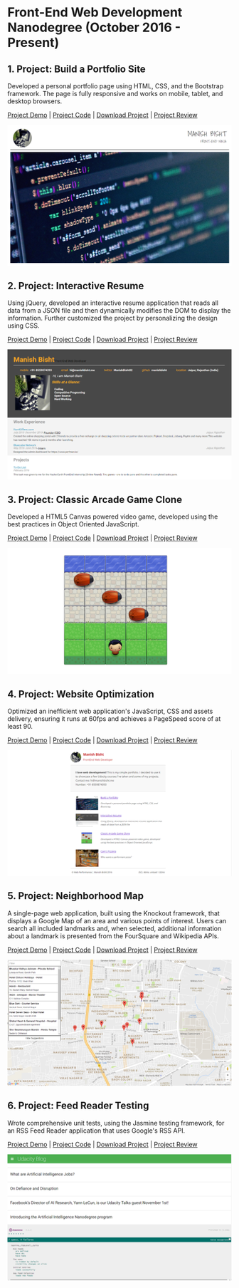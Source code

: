 # Front-End Web Development Nanodegree (October 2016 - Present)

## 1. Project: Build a Portfolio Site
Developed a personal portfolio page using HTML, CSS, and the Bootstrap framework. The page is fully responsive and works on mobile, tablet, and desktop browsers.

[Project Demo](https://manishbisht.github.io/Udacity/FrontEnd%20Web%20Developer%20Nanodegree/P1%20-%20Build%20a%20Portfolio%20Site/) | [Project Code](https://github.com/manishbisht/Udacity/tree/master/FrontEnd%20Web%20Developer%20Nanodegree/P1%20-%20Build%20a%20Portfolio%20Site) | [Download Project](https://udacity-github-sync-content.s3.amazonaws.com/_submissions/247110_pufph.zip) | [Project Review](https://review.udacity.com/#!/reviews/247110/shared)

![Project: Build a Portfolio Site](Snapshots/p1.png)
 
## 2. Project: Interactive Resume
Using jQuery, developed an interactive resume application that reads all data from a JSON file and then dynamically modifies the DOM to display the information. Further customized the project by personalizing the design using CSS.

[Project Demo](https://manishbisht.github.io/Udacity/FrontEnd%20Web%20Developer%20Nanodegree/P2%20-%20Online%20Resume) | [Project Code](https://github.com/manishbisht/Udacity/tree/master/FrontEnd%20Web%20Developer%20Nanodegree/P2%20-%20Online%20Resume) | [Download Project](https://udacity-github-sync-content.s3.amazonaws.com/_submissions/247934_hok9e.zip) | [Project Review](https://review.udacity.com/#!/reviews/247934/shared)

![Project: Interactive Resume](Snapshots/p2.png)

## 3. Project: Classic Arcade Game Clone
Developed a HTML5 Canvas powered video game, developed using the best practices in Object Oriented JavaScript.

[Project Demo](https://manishbisht.github.io/Udacity/FrontEnd%20Web%20Developer%20Nanodegree/P3%20-Classic%20Arcade%20Game/) | [Project Code](https://github.com/manishbisht/Udacity/tree/master/FrontEnd%20Web%20Developer%20Nanodegree/P3%20-Classic%20Arcade%20Game) | [Download Project](https://udacity-github-sync-content.s3.amazonaws.com/_submissions/263069_vcily.zip) | [Project Review](https://review.udacity.com/#!/reviews/263069/shared)

![Project: Classic Arcade Game Clone](Snapshots/p3.png)

## 4. Project: Website Optimization
Optimized an inefficient web application's JavaScript, CSS and assets delivery, ensuring it runs at 60fps and achieves a PageSpeed score of at least 90.

[Project Demo](https://manishbisht.github.io/Udacity/FrontEnd%20Web%20Developer%20Nanodegree/P4%20-Website%20Optimization/) | [Project Code](https://github.com/manishbisht/Udacity/tree/master/FrontEnd%20Web%20Developer%20Nanodegree/P4%20-Website%20Optimization) | [Download Project](https://udacity-github-sync-content.s3.amazonaws.com/_submissions/268234_xqda4.zip) | [Project Review](https://review.udacity.com/#!/reviews/268234/shared)

![Project: Website Optimization](Snapshots/p4.png)

## 5. Project: Neighborhood Map
A single-page web application, built using the Knockout framework, that displays a Google Map of an area and various points of interest. Users can search all included landmarks and, when selected, additional information about a landmark is presented from the FourSquare and Wikipedia APIs.

[Project Demo](http://manishbisht.github.io/Udacity/FrontEnd%20Web%20Developer%20Nanodegree/P5%20-%20Neighborhood%20Map) | [Project Code](https://github.com/manishbisht/Udacity/tree/master/FrontEnd%20Web%20Developer%20Nanodegree/P5%20-%20Neighborhood%20Map) | [Download Project](https://udacity-github-sync-content.s3.amazonaws.com/_submissions/274614_ohrmr.zip) | [Project Review](https://review.udacity.com/#!/reviews/274614/shared) 

![Project: Neighborhood Map](Snapshots/p5.png)

## 6. Project: Feed Reader Testing
Wrote comprehensive unit tests, using the Jasmine testing framework, for an RSS Feed Reader application that uses Google's RSS API.

[Project Demo](https://manishbisht.github.io/Udacity/FrontEnd%20Web%20Developer%20Nanodegree/P6%20-%20Feed%20Reader%20Testing) | [Project Code](https://github.com/manishbisht/Udacity/tree/master/FrontEnd%20Web%20Developer%20Nanodegree/P6%20-%20Feed%20Reader%20Testing) | [Download Project](https://udacity-github-sync-content.s3.amazonaws.com/_submissions/276462_4iut0.zip) | [Project Review](https://review.udacity.com/#!/reviews/276462/shared) 

![Project: Feed Reader Testing](Snapshots/p6.png)
